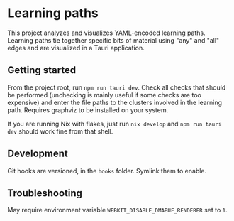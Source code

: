 # Learning paths
This project analyzes and visualizes YAML-encoded learning paths. Learning paths tie together specific bits of material using "any" and "all" edges and are visualized in a Tauri application.

## Getting started
From the project root, run `npm run tauri dev`.
Check all checks that should be performed (unchecking is mainly useful if some checks are too expensive) and enter the file paths to the clusters involved in the learning path.
Requires graphviz to be installed on your system.

If you are running Nix with flakes, just run `nix develop` and `npm run tauri dev` should work fine from that shell.

## Development
Git hooks are versioned, in the `hooks` folder. Symlink them to enable.

## Troubleshooting
May require environment variable `WEBKIT_DISABLE_DMABUF_RENDERER` set to `1`.
